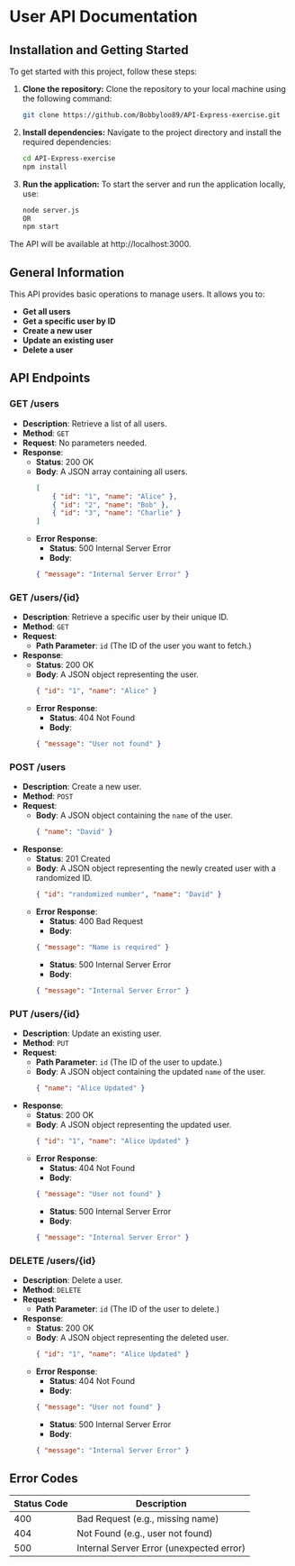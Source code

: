 # User API Documentation

## Installation and Getting Started

To get started with this project, follow these steps:

1. **Clone the repository:**
   Clone the repository to your local machine using the following command:
   ```bash
   git clone https://github.com/Bobbyloo89/API-Express-exercise.git
2. **Install dependencies:**
   Navigate to the project directory and install the required dependencies:
   ```bash
   cd API-Express-exercise
   npm install
3. **Run the application:**
   To start the server and run the application locally, use:
   ```bash
   node server.js
   OR
   npm start

The API will be available at http://localhost:3000.

## General Information

This API provides basic operations to manage users. It allows you to:

- **Get all users**
- **Get a specific user by ID**
- **Create a new user**
- **Update an existing user**
- **Delete a user**

## API Endpoints

### **GET /users**

- **Description**: Retrieve a list of all users.
- **Method**: `GET`
- **Request**: No parameters needed.
- **Response**:
  - **Status**: 200 OK
  - **Body**: A JSON array containing all users.
    ```json
    [
        { "id": "1", "name": "Alice" },
        { "id": "2", "name": "Bob" },
        { "id": "3", "name": "Charlie" }
    ]
    ```
  - **Error Response**:
    - **Status**: 500 Internal Server Error
    - **Body**: 
    ```json
    { "message": "Internal Server Error" }
    ```

### **GET /users/{id}**

- **Description**: Retrieve a specific user by their unique ID.
- **Method**: `GET`
- **Request**:
  - **Path Parameter**: `id` (The ID of the user you want to fetch.)
- **Response**:
  - **Status**: 200 OK
  - **Body**: A JSON object representing the user.
    ```json
    { "id": "1", "name": "Alice" }
    ```
  - **Error Response**:
    - **Status**: 404 Not Found
    - **Body**: 
    ```json
    { "message": "User not found" }
    ```

### **POST /users**

- **Description**: Create a new user.
- **Method**: `POST`
- **Request**:
  - **Body**: A JSON object containing the `name` of the user.
    ```json
    { "name": "David" }
    ```
- **Response**:
  - **Status**: 201 Created
  - **Body**: A JSON object representing the newly created user with a randomized ID.
    ```json
    { "id": "randomized number", "name": "David" }
    ```
  - **Error Response**:
    - **Status**: 400 Bad Request
    - **Body**: 
    ```json
    { "message": "Name is required" }
    ```
    - **Status**: 500 Internal Server Error
    - **Body**: 
    ```json
    { "message": "Internal Server Error" }
    ```

### **PUT /users/{id}**

- **Description**: Update an existing user.
- **Method**: `PUT`
- **Request**:
  - **Path Parameter**: `id` (The ID of the user to update.)
  - **Body**: A JSON object containing the updated `name` of the user.
    ```json
    { "name": "Alice Updated" }
    ```
- **Response**:
  - **Status**: 200 OK
  - **Body**: A JSON object representing the updated user.
    ```json
    { "id": "1", "name": "Alice Updated" }
    ```
  - **Error Response**:
    - **Status**: 404 Not Found
    - **Body**: 
    ```json
    { "message": "User not found" }
    ```
    - **Status**: 500 Internal Server Error
    - **Body**: 
    ```json
    { "message": "Internal Server Error" }
    ```

### **DELETE /users/{id}**

- **Description**: Delete a user.
- **Method**: `DELETE`
- **Request**:
  - **Path Parameter**: `id` (The ID of the user to delete.)
- **Response**:
  - **Status**: 200 OK
  - **Body**: A JSON object representing the deleted user.
    ```json
    { "id": "1", "name": "Alice Updated" }
    ```
  - **Error Response**:
    - **Status**: 404 Not Found
    - **Body**: 
    ```json
    { "message": "User not found" }
    ```
    - **Status**: 500 Internal Server Error
    - **Body**: 
    ```json
    { "message": "Internal Server Error" }
    ```

## Error Codes

| Status Code | Description                     |
|-------------|---------------------------------|
| 400         | Bad Request (e.g., missing name)|
| 404         | Not Found (e.g., user not found)|
| 500         | Internal Server Error (unexpected error)|
